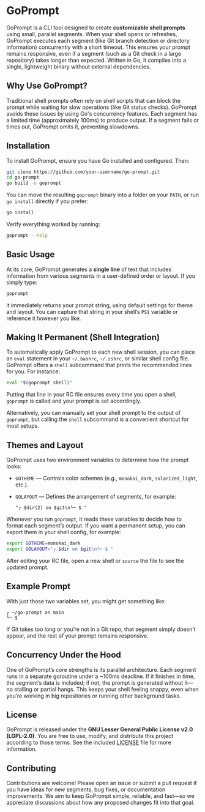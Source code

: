 # GoPrompt

GoPrompt is a CLI tool designed to create **customizable shell prompts** using small, parallel segments. When your shell opens or refreshes, GoPrompt executes each segment (like Git branch detection or directory information) concurrently with a short timeout. This ensures your prompt remains responsive, even if a segment (such as a Git check in a large repository) takes longer than expected. Written in Go, it compiles into a single, lightweight binary without external dependencies.

## Why Use GoPrompt?

Traditional shell prompts often rely on shell scripts that can block the prompt while waiting for slow operations (like Git status checks). GoPrompt avoids these issues by using Go's concurrency features. Each segment has a limited time (approximately 100ms) to produce output. If a segment fails or times out, GoPrompt omits it, preventing slowdowns.

## Installation

To install GoPrompt, ensure you have Go installed and configured. Then:

```bash
git clone https://github.com/your-username/go-prompt.git
cd go-prompt
go build -o goprompt
```

You can move the resulting `goprompt` binary into a folder on your `PATH`, or run `go install` directly if you prefer:

```bash
go install
```

Verify everything worked by running:

```bash
goprompt --help
```

## Basic Usage

At its core, GoPrompt generates a **single line** of text that includes information from various segments in a user-defined order or layout. If you simply type:

```bash
goprompt
```

it immediately returns your prompt string, using default settings for theme and layout. You can capture that string in your shell’s `PS1` variable or reference it however you like.

## Making It Permanent (Shell Integration)

To automatically apply GoPrompt to each new shell session, you can place an `eval` statement in your `~/.bashrc`, `~/.zshrc`, or similar shell config file. GoPrompt offers a `shell` subcommand that prints the recommended lines for you. For instance:

```bash
eval "$(goprompt shell)"
```

Putting that line in your RC file ensures every time you open a shell, `goprompt` is called and your prompt is set accordingly.

Alternatively, you can manually set your shell prompt to the output of `goprompt`, but calling the `shell` subcommand is a convenient shortcut for most setups.

## Themes and Layout

GoPrompt uses two environment variables to determine how the prompt looks:

- `GOTHEME` — Controls color schemes (e.g., `monokai_dark`, `solarized_light`, etc.).
- `GOLAYOUT` — Defines the arrangement of segments, for example:

  ```text
  "┌ $dir(2) on $git\n└─ $ "
  ```

Whenever you run `goprompt`, it reads these variables to decide how to format each segment’s output. If you want a permanent setup, you can export them in your shell config, for example:

```bash
export GOTHEME=monokai_dark
export GOLAYOUT="┌ $dir on $git\n└─ $ "
```

After editing your RC file, open a new shell or `source` the file to see the updated prompt.

## Example Prompt

With just those two variables set, you might get something like:

```
┌ ~/go-prompt on main
└─ $
```

If Git takes too long or you’re not in a Git repo, that segment simply doesn’t appear, and the rest of your prompt remains responsive.

## Concurrency Under the Hood

One of GoPrompt’s core strengths is its parallel architecture. Each segment runs in a separate goroutine under a ~100ms deadline. If it finishes in time, the segment’s data is included; if not, the prompt is generated without it—no stalling or partial hangs. This keeps your shell feeling snappy, even when you’re working in big repositories or running other background tasks.

## License

GoPrompt is released under the **GNU Lesser General Public License v2.0 (LGPL-2.0)**. You are free to use, modify, and distribute this project according to those terms. See the included [LICENSE](LICENSE) file for more information.

## Contributing

Contributions are welcome! Please open an issue or submit a pull request if you have ideas for new segments, bug fixes, or documentation improvements. We aim to keep GoPrompt simple, reliable, and fast—so we appreciate discussions about how any proposed changes fit into that goal.
